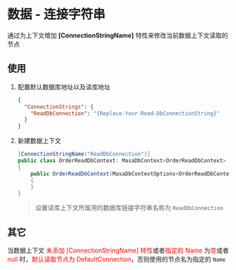 ﻿# 数据 - 连接字符串

通过为上下文增加 **[ConnectionStringName]** 特性来修改当前数据上下文读取的节点

## 使用

1. 配置默认数据库地址以及读库地址

   ```json appsettings.json l:3
   {
     "ConnectionStrings": {
       "ReadDbConnection": "{Replace-Your-Read-DbConnectionString}"
     }
   }
   ```

2. 新建数据上下文

   ```csharp Infrastructure/OrderReadDbContext.cs
   [ConnectionStringName("ReadDbConnection")]
   public class OrderReadDbContext: MasaDbContext<OrderReadDbContext>
   {
       public OrderReadDbContext(MasaDbContextOptions<OrderReadDbContext> options) : base(options)
       {
       }
   }
   ```
   
   > 设置读库上下文所属用的数据库链接字符串名称为 `ReadDbConnection`

## 其它 

当数据上下文<font color=Red> 未添加 [ConnectionStringName] 特性</font>或者<font color=Red>指定的 Name </font>为<font color=Red>空</font>或者<font color=Red> null </font>时，<font color=Red>默认读取节点为 DefaultConnection</font>，否则使用的节点名为指定的 `Name`

